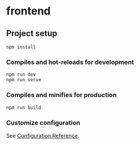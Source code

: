 # frontend

## Project setup
```
npm install
```

### Compiles and hot-reloads for development
```
npm run dev
npm run serve
```

### Compiles and minifies for production
```
npm run build
```

### Customize configuration
See [Configuration Reference](https://cli.vuejs.org/config/).
